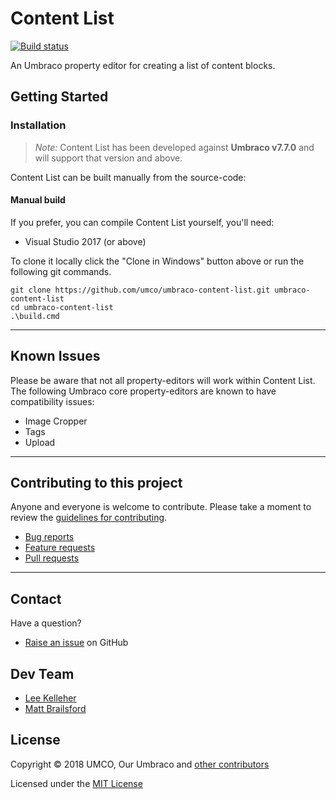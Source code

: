 # Content List

[![Build status](https://img.shields.io/appveyor/ci/UMCO/umbraco-content-list.svg)](https://ci.appveyor.com/project/UMCO/umbraco-content-list)

An Umbraco property editor for creating a list of content blocks.

## Getting Started

### Installation

> *Note:* Content List has been developed against **Umbraco v7.7.0** and will support that version and above.

Content List can be built manually from the source-code:

#### Manual build

If you prefer, you can compile Content List yourself, you'll need:

* Visual Studio 2017 (or above)

To clone it locally click the "Clone in Windows" button above or run the following git commands.

	git clone https://github.com/umco/umbraco-content-list.git umbraco-content-list
	cd umbraco-content-list
	.\build.cmd

---

## Known Issues

Please be aware that not all property-editors will work within Content List. The following Umbraco core property-editors are known to have compatibility issues:

* Image Cropper
* Tags
* Upload

---

## Contributing to this project

Anyone and everyone is welcome to contribute. Please take a moment to review the [guidelines for contributing](CONTRIBUTING.md).

* [Bug reports](CONTRIBUTING.md#bugs)
* [Feature requests](CONTRIBUTING.md#features)
* [Pull requests](CONTRIBUTING.md#pull-requests)

---

## Contact

Have a question?

* [Raise an issue](https://github.com/umco/umbraco-content-list/issues) on GitHub

## Dev Team

* [Lee Kelleher](https://github.com/leekelleher)
* [Matt Brailsford](https://github.com/mattbrailsford)

## License

Copyright &copy; 2018 UMCO, Our Umbraco and [other contributors](https://github.com/umco/umbraco-content-list/graphs/contributors)

Licensed under the [MIT License](LICENSE.md)
